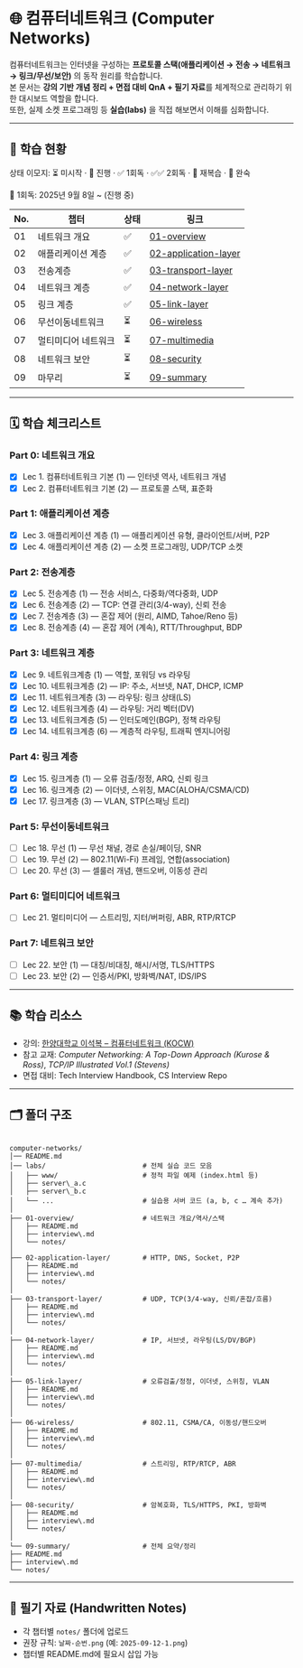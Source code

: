 # 🌐 컴퓨터네트워크 (Computer Networks)

컴퓨터네트워크는 인터넷을 구성하는 **프로토콜 스택(애플리케이션 → 전송 → 네트워크 → 링크/무선/보안)** 의 동작 원리를 학습합니다.  
본 문서는 **강의 기반 개념 정리 + 면접 대비 QnA + 필기 자료**를 체계적으로 관리하기 위한 대시보드 역할을 합니다.  
또한, 실제 소켓 프로그래밍 등 **실습(labs)** 을 직접 해보면서 이해를 심화합니다.

---

## 📌 학습 현황

상태 이모지: ⏳ 미시작 · 🔄 진행 · ✅ 1회독 · ✅✅ 2회독 · 🔁 재복습 · 🚀 완숙

📅 1회독: 2025년 9월 8일 ~ (진행 중)

| No. | 챕터             | 상태 | 링크                                                       |
| --- | ---------------- | ---- | ---------------------------------------------------------- |
| 01  | 네트워크 개요      | ✅   | [01-overview](./01-overview/README.md)                   |
| 02  | 애플리케이션 계층   | ✅   | [02-application-layer](./02-application-layer/README.md) |
| 03  | 전송계층         | ✅   | [03-transport-layer](./03-transport-layer/README.md)     |
| 04  | 네트워크 계층      | ✅   | [04-network-layer](./04-network-layer/README.md)         |
| 05  | 링크 계층        | ✅   | [05-link-layer](./05-link-layer/README.md)               |
| 06  | 무선이동네트워크   | ⏳   | [06-wireless](./06-wireless/README.md)                   |
| 07  | 멀티미디어 네트워크 | ⏳   | [07-multimedia](./07-multimedia/README.md)               |
| 08  | 네트워크 보안      | ⏳   | [08-security](./08-security/README.md)                   |
| 09  | 마무리           | ⏳   | [09-summary](./09-summary/README.md)                     |

---

## 🗓️ 학습 체크리스트

### Part 0: 네트워크 개요
- [x] Lec 1. 컴퓨터네트워크 기본 (1) — 인터넷 역사, 네트워크 개념  
- [x] Lec 2. 컴퓨터네트워크 기본 (2) — 프로토콜 스택, 표준화  

### Part 1: 애플리케이션 계층
- [x] Lec 3. 애플리케이션 계층 (1) — 애플리케이션 유형, 클라이언트/서버, P2P  
- [x] Lec 4. 애플리케이션 계층 (2) — 소켓 프로그래밍, UDP/TCP 소켓  

### Part 2: 전송계층
- [x] Lec 5. 전송계층 (1) — 전송 서비스, 다중화/역다중화, UDP  
- [x] Lec 6. 전송계층 (2) — TCP: 연결 관리(3/4-way), 신뢰 전송  
- [x] Lec 7. 전송계층 (3) — 혼잡 제어 (원리, AIMD, Tahoe/Reno 등)  
- [x] Lec 8. 전송계층 (4) — 혼잡 제어 (계속), RTT/Throughput, BDP  

### Part 3: 네트워크 계층
- [x] Lec 9. 네트워크계층 (1) — 역할, 포워딩 vs 라우팅  
- [x] Lec 10. 네트워크계층 (2) — IP: 주소, 서브넷, NAT, DHCP, ICMP  
- [x] Lec 11. 네트워크계층 (3) — 라우팅: 링크 상태(LS)  
- [x] Lec 12. 네트워크계층 (4) — 라우팅: 거리 벡터(DV)  
- [x] Lec 13. 네트워크계층 (5) — 인터도메인(BGP), 정책 라우팅  
- [x] Lec 14. 네트워크계층 (6) — 계층적 라우팅, 트래픽 엔지니어링  

### Part 4: 링크 계층
- [x] Lec 15. 링크계층 (1) — 오류 검출/정정, ARQ, 신뢰 링크  
- [x] Lec 16. 링크계층 (2) — 이더넷, 스위칭, MAC(ALOHA/CSMA/CD)  
- [x] Lec 17. 링크계층 (3) — VLAN, STP(스패닝 트리)  

### Part 5: 무선이동네트워크
- [ ] Lec 18. 무선 (1) — 무선 채널, 경로 손실/페이딩, SNR  
- [ ] Lec 19. 무선 (2) — 802.11(Wi-Fi) 프레임, 연합(association)  
- [ ] Lec 20. 무선 (3) — 셀룰러 개념, 핸드오버, 이동성 관리  

### Part 6: 멀티미디어 네트워크
- [ ] Lec 21. 멀티미디어 — 스트리밍, 지터/버퍼링, ABR, RTP/RTCP  

### Part 7: 네트워크 보안
- [ ] Lec 22. 보안 (1) — 대칭/비대칭, 해시/서명, TLS/HTTPS  
- [ ] Lec 23. 보안 (2) — 인증서/PKI, 방화벽/NAT, IDS/IPS  

---

## 📚 학습 리소스

- 강의: [한양대학교 이석복 – 컴퓨터네트워크 (KOCW)](https://www.kocw.net/home/cview.do?cid=6166c077e545b736)  
- 참고 교재: *Computer Networking: A Top-Down Approach (Kurose & Ross)*, *TCP/IP Illustrated Vol.1 (Stevens)*  
- 면접 대비: Tech Interview Handbook, CS Interview Repo  

---

## 🗂️ 폴더 구조

```

computer-networks/
│── README.md
│── labs/                        # 전체 실습 코드 모음
│   ├── www/                     # 정적 파일 예제 (index.html 등)
│   ├── server\_a.c
│   ├── server\_b.c
│   └── ...                      # 실습용 서버 코드 (a, b, c … 계속 추가)
│
├── 01-overview/                 # 네트워크 개요/역사/스택
│   ├── README.md
│   ├── interview\.md
│   └── notes/
│
├── 02-application-layer/        # HTTP, DNS, Socket, P2P
│   ├── README.md
│   ├── interview\.md
│   └── notes/
│
├── 03-transport-layer/          # UDP, TCP(3/4-way, 신뢰/혼잡/흐름)
│   ├── README.md
│   ├── interview\.md
│   └── notes/
│
├── 04-network-layer/            # IP, 서브넷, 라우팅(LS/DV/BGP)
│   ├── README.md
│   ├── interview\.md
│   └── notes/
│
├── 05-link-layer/               # 오류검출/정정, 이더넷, 스위칭, VLAN
│   ├── README.md
│   ├── interview\.md
│   └── notes/
│
├── 06-wireless/                 # 802.11, CSMA/CA, 이동성/핸드오버
│   ├── README.md
│   ├── interview\.md
│   └── notes/
│
├── 07-multimedia/               # 스트리밍, RTP/RTCP, ABR
│   ├── README.md
│   ├── interview\.md
│   └── notes/
│
├── 08-security/                 # 암복호화, TLS/HTTPS, PKI, 방화벽
│   ├── README.md
│   ├── interview\.md
│   └── notes/
│
└── 09-summary/                  # 전체 요약/정리
├── README.md
├── interview\.md
└── notes/

```


---

## 📝 필기 자료 (Handwritten Notes)

- 각 챕터별 `notes/` 폴더에 업로드  
- 권장 규칙: `날짜-순번.png` (예: `2025-09-12-1.png`)  
- 챕터별 README.md에 필요시 삽입 가능  

